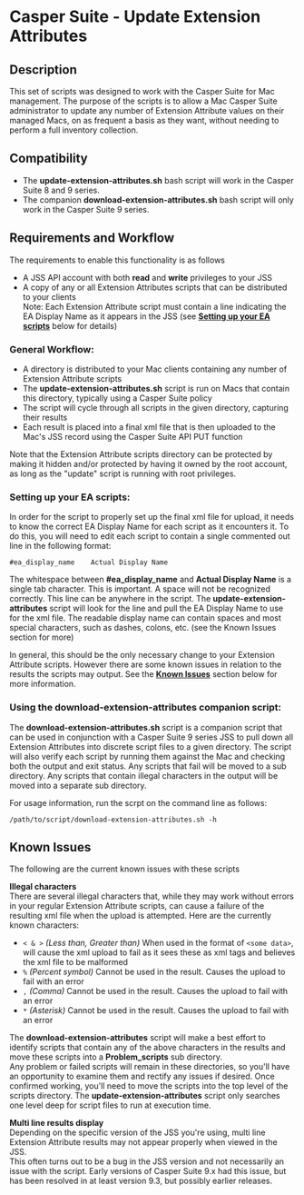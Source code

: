 Casper Suite - Update Extension Attributes
=========================

## Description
This set of scripts was designed to work with the Casper Suite for Mac management.
The purpose of the scripts is to allow a Mac Casper Suite administrator to update any number of Extension Attribute values on their managed Macs, on as frequent a basis as they want, without needing to perform a full inventory collection.

## Compatibility
- The **update-extension-attributes.sh** bash script will work in the Casper Suite 8 and 9 series.
- The companion **download-extension-attributes.sh** bash script will only work in the Casper Suite 9 series.

## Requirements and Workflow
The requirements to enable this functionality is as follows
- A JSS API account with both **read** and **write** privileges to your JSS
- A copy of any or all Extension Attributes scripts that can be distributed to your clients<br>
Note: Each Extension Attribute script must contain a line indicating the EA Display Name as it appears in the JSS (see [**Setting up your EA scripts**](https://github.com/mm2270/UpdateExtensionAttributes#setting-up-your-ea-scripts) below for details)

### General Workflow:
- A directory is distributed to your Mac clients containing any number of Extension Attribute scripts
- The **update-extension-attributes.sh** script is run on Macs that contain this directory, typically using a Casper Suite policy
- The script will cycle through all scripts in the given directory, capturing their results
- Each result is placed into a final xml file that is then uploaded to the Mac's JSS record using the Casper Suite API PUT function

Note that the Extension Attribute scripts directory can be protected by making it hidden and/or protected by having it owned by the root account, as long as the "update" script is running with root privileges.

### Setting up your EA scripts:
In order for the script to properly set up the final xml file for upload, it needs to know the correct EA Display Name for each script as it encounters it.
To do this, you will need to edit each script to contain a single commented out line in the following format:
```
#ea_display_name	Actual Display Name
```

The whitespace between **#ea_display_name** and **Actual Display Name** is a single tab character. This is important. A space will not be recognized correctly. This line can be anywhere in the script. The **update-extension-attributes** script will look for the line and pull the EA Display Name to use for the xml file. The readable display name can contain spaces and most special characters, such as dashes, colons, etc. (see the Known Issues section for more)

In general, this should be the only necessary change to your Extension Attribute scripts. However there are some known issues in relation to the results the scripts may output. See the [**Known Issues**](https://github.com/mm2270/UpdateExtensionAttributes#known-issues) section below for more information.

### Using the **download-extension-attributes** companion script:
The **download-extension-attributes.sh** script is a companion script that can be used in conjunction with a Casper Suite 9 series JSS to pull down all Extension Attributes into discrete script files to a given directory. The script will also verify each script by running them against the Mac and checking both the output and exit status. Any scripts that fail will be moved to a sub directory. Any scripts that contain illegal characters in the output will be moved into a separate sub directory.

For usage information, run the scrpt on the command line as follows:
```
/path/to/script/download-extension-attributes.sh -h
```

## Known Issues
The following are the current known issues with these scripts

**Illegal characters**<br>
There are several illegal characters that, while they may work without errors in your regular Extension Attribute scripts, can cause a failure of the resulting xml file when the upload is attempted.
Here are the currently known characters:
-   ```< & >```    *(Less than, Greater than)*   When used in the format of ```<some data>```, will cause the xml upload to fail as it sees these as xml tags and believes the xml file to be malformed
-   ```%```    *(Percent symbol)*   Cannot be used in the result. Causes the upload to fail with an error
-   ```,```    *(Comma)*   Cannot be used in the result. Causes the upload to fail with an error
-   ```*```    *(Asterisk)*   Cannot be used in the result. Causes the upload to fail with an error

The **download-extension-attributes** script will make a best effort to identify scripts that contain any of the above characters in the results and move these scripts into a **Problem_scripts** sub directory.<br>
Any problem or failed scripts will remain in these directories, so you'll have an opportunity to examine them and rectify any issues if desired. Once confirmed working, you'll need to move the scripts into the top level of the scripts directory. The **update-extension-attributes** script only searches one level deep for script files to run at execution time.

**Multi line results display**<br>
Depending on the specific version of the JSS you're using, multi line Extension Attribute results may not appear properly when viewed in the JSS.<br>
This often turns out to be a bug in the JSS version and not necessarily an issue with the script. Early versions of Casper Suite 9.x had this issue, but has been resolved in at least version 9.3, but possibly earlier releases.
